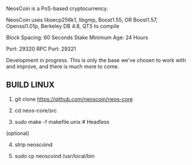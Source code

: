 
NeosCoin is a PoS-based cryptocurrency.

NeosCoin uses libsecp256k1,
			  libgmp,
			  Boost1.55,
			  OR Boost1.57,  
			  Openssl1.01p,
			  Berkeley DB 4.8,
			  QT5 to compile


Block Spacing: 60 Seconds
Stake Minimum Age: 24 Hours

Port: 29320
RPC Port: 29321

Development in progress.  This is only the base we've chosen to work with and improve, and there is much more to come.


BUILD LINUX
-----------
1) git clone https://github.com/neoscoin/neos-core

2) cd neos-core/src

3) sudo make -f makefile.unix            # Headless

(optional)

4) strip neoscoind

5) sudo cp neoscoind /usr/local/bin
